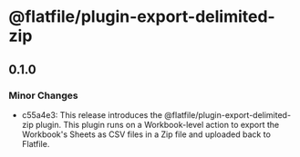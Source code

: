 # @flatfile/plugin-export-delimited-zip

## 0.1.0

### Minor Changes

- c55a4e3: This release introduces the @flatfile/plugin-export-delimited-zip plugin. This plugin runs on a Workbook-level action to export the Workbook's Sheets as CSV files in a Zip file and uploaded back to Flatfile.
